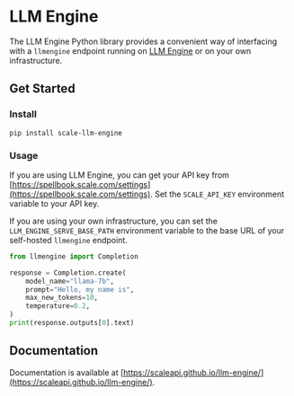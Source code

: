 # LLM Engine

The LLM Engine Python library provides a convenient way of interfacing with a
`llmengine` endpoint running on
[LLM Engine](https://scaleapi.github.io/llm-engine/) or on your own infrastructure.

## Get Started

### Install

```shell
pip install scale-llm-engine
```

### Usage

If you are using LLM Engine, you can get your API key from
[https://spellbook.scale.com/settings](https://spellbook.scale.com/settings). 
Set the `SCALE_API_KEY` environment variable to your API key.

If you are using your own infrastructure, you can set the
`LLM_ENGINE_SERVE_BASE_PATH` environment variable to the base URL of your
self-hosted `llmengine` endpoint.

```python
from llmengine import Completion

response = Completion.create(
    model_name="llama-7b",
    prompt="Hello, my name is",
    max_new_tokens=10,
    temperature=0.2,
)
print(response.outputs[0].text)
```

## Documentation

Documentation is available at
[https://scaleapi.github.io/llm-engine/](https://scaleapi.github.io/llm-engine/).
